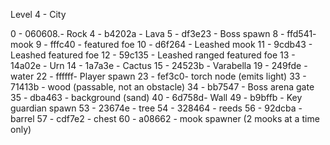 Level 4 - City

0 - 060608.- Rock
  4 - b4202a - Lava
  5 - df3e23 - Boss spawn
  8 - ffd541- mook
  9 - fffc40 - featured foe
  10 - d6f264 -  Leashed mook
  11 - 9cdb43 - Leashed featured foe
  12 - 59c135 - Leashed ranged featured foe
  13 - 14a02e -  Urn
  14 - 1a7a3e - Cactus
  15 - 24523b - Varabella
  19 - 249fde - water
  22 - ffffff- Player spawn
  23 - fef3c0- torch node (emits light)
  33 - 71413b - wood (passable, not an obstacle)
  34 - bb7547 - Boss arena gate
  35 - dba463 - background (sand)
  40 - 6d758d- Wall
  49 - b9bffb - Key guardian spawn
  53 - 23674e - tree
  54 - 328464 - reeds
  56 - 92dcba - barrel
  57 - cdf7e2 - chest
  60 - a08662 - mook spawner (2 mooks at a time only)